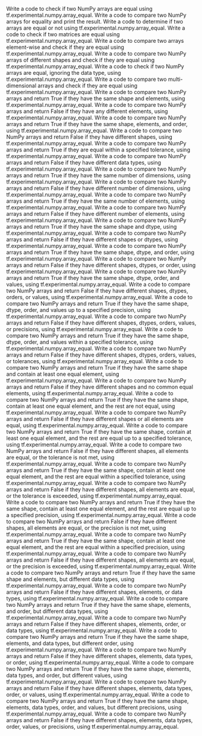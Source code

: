 Write a code to check if two NumPy arrays are equal using tf.experimental.numpy.array_equal.
Write a code to compare two NumPy arrays for equality and print the result.
Write a code to determine if two arrays are equal or not using tf.experimental.numpy.array_equal.
Write a code to check if two matrices are equal using tf.experimental.numpy.array_equal.
Write a code to compare two arrays element-wise and check if they are equal using tf.experimental.numpy.array_equal.
Write a code to compare two NumPy arrays of different shapes and check if they are equal using tf.experimental.numpy.array_equal.
Write a code to check if two NumPy arrays are equal, ignoring the data type, using tf.experimental.numpy.array_equal.
Write a code to compare two multi-dimensional arrays and check if they are equal using tf.experimental.numpy.array_equal.
Write a code to compare two NumPy arrays and return True if they have the same shape and elements, using tf.experimental.numpy.array_equal.
Write a code to compare two NumPy arrays and return False if they have any different elements, using tf.experimental.numpy.array_equal.
Write a code to compare two NumPy arrays and return True if they have the same shape, elements, and order, using tf.experimental.numpy.array_equal.
Write a code to compare two NumPy arrays and return False if they have different shapes, using tf.experimental.numpy.array_equal.
Write a code to compare two NumPy arrays and return True if they are equal within a specified tolerance, using tf.experimental.numpy.array_equal.
Write a code to compare two NumPy arrays and return False if they have different data types, using tf.experimental.numpy.array_equal.
Write a code to compare two NumPy arrays and return True if they have the same number of dimensions, using tf.experimental.numpy.array_equal.
Write a code to compare two NumPy arrays and return False if they have different number of dimensions, using tf.experimental.numpy.array_equal.
Write a code to compare two NumPy arrays and return True if they have the same number of elements, using tf.experimental.numpy.array_equal.
Write a code to compare two NumPy arrays and return False if they have different number of elements, using tf.experimental.numpy.array_equal.
Write a code to compare two NumPy arrays and return True if they have the same shape and dtype, using tf.experimental.numpy.array_equal.
Write a code to compare two NumPy arrays and return False if they have different shapes or dtypes, using tf.experimental.numpy.array_equal.
Write a code to compare two NumPy arrays and return True if they have the same shape, dtype, and order, using tf.experimental.numpy.array_equal.
Write a code to compare two NumPy arrays and return False if they have different shapes, dtypes, or order, using tf.experimental.numpy.array_equal.
Write a code to compare two NumPy arrays and return True if they have the same shape, dtype, order, and values, using tf.experimental.numpy.array_equal.
Write a code to compare two NumPy arrays and return False if they have different shapes, dtypes, orders, or values, using tf.experimental.numpy.array_equal.
Write a code to compare two NumPy arrays and return True if they have the same shape, dtype, order, and values up to a specified precision, using tf.experimental.numpy.array_equal.
Write a code to compare two NumPy arrays and return False if they have different shapes, dtypes, orders, values, or precisions, using tf.experimental.numpy.array_equal.
Write a code to compare two NumPy arrays and return True if they have the same shape, dtype, order, and values within a specified tolerance, using tf.experimental.numpy.array_equal.
Write a code to compare two NumPy arrays and return False if they have different shapes, dtypes, orders, values, or tolerances, using tf.experimental.numpy.array_equal.
Write a code to compare two NumPy arrays and return True if they have the same shape and contain at least one equal element, using tf.experimental.numpy.array_equal.
Write a code to compare two NumPy arrays and return False if they have different shapes and no common equal elements, using tf.experimental.numpy.array_equal.
Write a code to compare two NumPy arrays and return True if they have the same shape, contain at least one equal element, and the rest are not equal, using tf.experimental.numpy.array_equal.
Write a code to compare two NumPy arrays and return False if they have different shapes or all elements are equal, using tf.experimental.numpy.array_equal.
Write a code to compare two NumPy arrays and return True if they have the same shape, contain at least one equal element, and the rest are equal up to a specified tolerance, using tf.experimental.numpy.array_equal.
Write a code to compare two NumPy arrays and return False if they have different shapes, all elements are equal, or the tolerance is not met, using tf.experimental.numpy.array_equal.
Write a code to compare two NumPy arrays and return True if they have the same shape, contain at least one equal element, and the rest are equal within a specified tolerance, using tf.experimental.numpy.array_equal.
Write a code to compare two NumPy arrays and return False if they have different shapes, all elements are equal, or the tolerance is exceeded, using tf.experimental.numpy.array_equal.
Write a code to compare two NumPy arrays and return True if they have the same shape, contain at least one equal element, and the rest are equal up to a specified precision, using tf.experimental.numpy.array_equal.
Write a code to compare two NumPy arrays and return False if they have different shapes, all elements are equal, or the precision is not met, using tf.experimental.numpy.array_equal.
Write a code to compare two NumPy arrays and return True if they have the same shape, contain at least one equal element, and the rest are equal within a specified precision, using tf.experimental.numpy.array_equal.
Write a code to compare two NumPy arrays and return False if they have different shapes, all elements are equal, or the precision is exceeded, using tf.experimental.numpy.array_equal.
Write a code to compare two NumPy arrays and return True if they have the same shape and elements, but different data types, using tf.experimental.numpy.array_equal.
Write a code to compare two NumPy arrays and return False if they have different shapes, elements, or data types, using tf.experimental.numpy.array_equal.
Write a code to compare two NumPy arrays and return True if they have the same shape, elements, and order, but different data types, using tf.experimental.numpy.array_equal.
Write a code to compare two NumPy arrays and return False if they have different shapes, elements, order, or data types, using tf.experimental.numpy.array_equal.
Write a code to compare two NumPy arrays and return True if they have the same shape, elements, and data types, but different order, using tf.experimental.numpy.array_equal.
Write a code to compare two NumPy arrays and return False if they have different shapes, elements, data types, or order, using tf.experimental.numpy.array_equal.
Write a code to compare two NumPy arrays and return True if they have the same shape, elements, data types, and order, but different values, using tf.experimental.numpy.array_equal.
Write a code to compare two NumPy arrays and return False if they have different shapes, elements, data types, order, or values, using tf.experimental.numpy.array_equal.
Write a code to compare two NumPy arrays and return True if they have the same shape, elements, data types, order, and values, but different precisions, using tf.experimental.numpy.array_equal.
Write a code to compare two NumPy arrays and return False if they have different shapes, elements, data types, order, values, or precisions, using tf.experimental.numpy.array_equal.